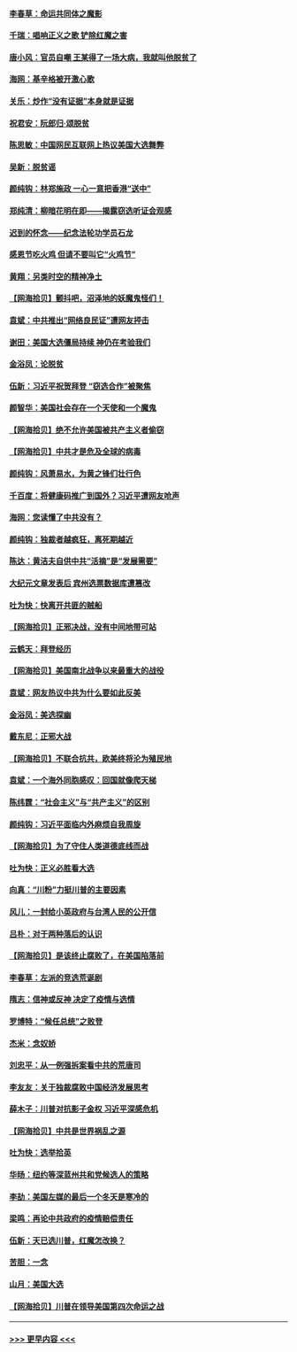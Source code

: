 #### [李春草：命运共同体之魔影](../pages/nsc993/n12585026.md?t=11302202) 
#### [千瑞：唱响正义之歌 铲除红魔之害](../pages/nsc993/n12585002.md?t=11302202) 
#### [唐小风：官员自嘲 王某得了一场大病，我就叫他脱贫了](../pages/nsc993/n12584981.md?t=11302202) 
#### [海网：基辛格被开激心歌](../pages/nsc993/n12584946.md?t=11302202) 
#### [关乐：炒作“没有证据”本身就是证据](../pages/nsc993/n12583146.md?t=11302202) 
#### [祝君安：阮郎归‧颂脱贫](../pages/nsc993/n12583119.md?t=11302202) 
#### [陈思敏：中国网民互联网上热议美国大选舞弊](../pages/nsc993/n12582845.md?t=11302202) 
#### [吴新：脱贫谣](../pages/nsc993/n12580839.md?t=11302202) 
#### [颜纯钩：林郑施政 一心一意把香港“送中”](../pages/nsc993/n12580805.md?t=11302202) 
#### [郑纯清：柳暗花明在即——揭露窃选听证会观感](../pages/nsc993/n12580795.md?t=11302202) 
#### [迟到的怀念——纪念法轮功学员石龙](../pages/nsc993/n12580245.md?t=11302202) 
#### [感恩节吃火鸡  但请不要叫它“火鸡节”](../pages/nsc993/n12580252.md?t=11302202) 
#### [黄翔：另类时空的精神净土](../pages/nsc993/n12578638.md?t=11302202) 
#### [【网海拾贝】颤抖吧，沼泽地的妖魔鬼怪们！](../pages/nsc993/n12578552.md?t=11302202) 
#### [袁斌：中共推出“网络良民证”遭网友抨击](../pages/nsc993/n12578511.md?t=11302202) 
#### [谢田：美国大选僵局持续 神仍在考验我们](../pages/nsc993/n12577432.md?t=11302202) 
#### [金浴凤：论脱贫](../pages/nsc993/n12576386.md?t=11302202) 
#### [伍新：习近平祝贺拜登 “窃选合作”被聚焦](../pages/nsc993/n12576358.md?t=11302202) 
#### [颜智华：美国社会存在一个天使和一个魔鬼](../pages/nsc993/n12574299.md?t=11302202) 
#### [【网海拾贝】绝不允许美国被共产主义者偷窃](../pages/nsc993/n12573396.md?t=11302202) 
#### [【网海拾贝】中共才是危及全球的病毒](../pages/nsc993/n12571204.md?t=11302202) 
#### [颜纯钩：风萧易水，为黄之锋们壮行色](../pages/nsc993/n12571487.md?t=11302202) 
#### [千百度：将健康码推广到国外？习近平遭网友呛声](../pages/nsc993/n12570808.md?t=11302202) 
#### [海网：您读懂了中共没有？](../pages/nsc993/n12570487.md?t=11302202) 
#### [颜纯钩：独裁者越疯狂，离死期越近](../pages/nsc993/n12569055.md?t=11302202) 
#### [陈达：黄洁夫自供中共“活摘”是“发展需要”](../pages/nsc993/n12568541.md?t=11302202) 
#### [大纪元文章发表后 宾州选票数据库遭篡改](../pages/nsc993/n12568105.md?t=11302202) 
#### [吐为快：快离开共匪的贼船](../pages/nsc993/n12568462.md?t=11302202) 
#### [【网海拾贝】正邪决战，没有中间地带可站](../pages/nsc993/n12568439.md?t=11302202) 
#### [云鹤天：拜登经历](../pages/nsc993/n12567294.md?t=11302202) 
#### [【网海拾贝】美国南北战争以来最重大的战役](../pages/nsc993/n12567247.md?t=11302202) 
#### [袁斌：网友热议中共为什么要如此反美](../pages/nsc993/n12567162.md?t=11302202) 
#### [金浴凤：美选探幽](../pages/nsc993/n12567147.md?t=11302202) 
#### [戴东尼：正邪大战](../pages/nsc993/n12567033.md?t=11302202) 
#### [【网海拾贝】不联合抗共，欧美终将沦为殖民地](../pages/nsc993/n12565068.md?t=11302202) 
#### [袁斌：一个海外同胞感叹：回国就像爬天梯](../pages/nsc993/n12564986.md?t=11302202) 
#### [陈纬霆：“社会主义”与“共产主义”的区别](../pages/nsc993/n12562417.md?t=11302202) 
#### [颜纯钩：习近平面临内外麻烦自我周旋](../pages/nsc993/n12563356.md?t=11302202) 
#### [【网海拾贝】为了守住人类道德底线而战](../pages/nsc993/n12562542.md?t=11302202) 
#### [吐为快：正义必胜看大选](../pages/nsc993/n12561967.md?t=11302202) 
#### [向真：“川粉”力挺川普的主要因素](../pages/nsc993/n12560774.md?t=11302202) 
#### [风儿：一封给小英政府与台湾人民的公开信](../pages/nsc993/n12560581.md?t=11302202) 
#### [吕朴：对于两种落后的认识](../pages/nsc993/n12560492.md?t=11302202) 
#### [【网海拾贝】是该终止腐败了，在美国陷落前](../pages/nsc993/n12559936.md?t=11302202) 
#### [李春草：左派的竞选荒诞剧](../pages/nsc993/n12558380.md?t=11302202) 
#### [隋志：信神或反神 决定了疫情与选情](../pages/nsc993/n12558255.md?t=11302202) 
#### [罗博特：“候任总统”之败登](../pages/nsc993/n12558189.md?t=11302202) 
#### [杰米：念奴娇](../pages/nsc993/n12558174.md?t=11302202) 
#### [刘忠平：从一例强拆案看中共的荒唐司](../pages/nsc993/n12558036.md?t=11302202) 
#### [李友友：关于独裁腐败中国经济发展思考](../pages/nsc993/n12558004.md?t=11302202) 
#### [薛木子：川普对抗影子金权 习近平深感危机](../pages/nsc993/n12557342.md?t=11302202) 
#### [【网海拾贝】中共是世界祸乱之源](../pages/nsc993/n12555353.md?t=11302202) 
#### [吐为快：选举拾英](../pages/nsc993/n12555041.md?t=11302202) 
#### [华旸：纽约等深蓝州共和党候选人的策略](../pages/nsc993/n12554309.md?t=11302202) 
#### [李劼：美国左媒的最后一个冬天是寒冷的](../pages/nsc993/n12552947.md?t=11302202) 
#### [梁鸣：再论中共政府的疫情赔偿责任](../pages/nsc993/n12553012.md?t=11302202) 
#### [伍新：天已选川普，红魔怎改换？](../pages/nsc993/n12552970.md?t=11302202) 
#### [苦胆：一念](../pages/nsc993/n12552957.md?t=11302202) 
#### [山月：美国大选](../pages/nsc993/n12552446.md?t=11302202) 
#### [【网海拾贝】川普在领导美国第四次命运之战](../pages/nsc993/n12551973.md?t=11302202) 

----
#### [ >>> 更早内容 <<< ](../indexes/nsc993-earlier.md)
